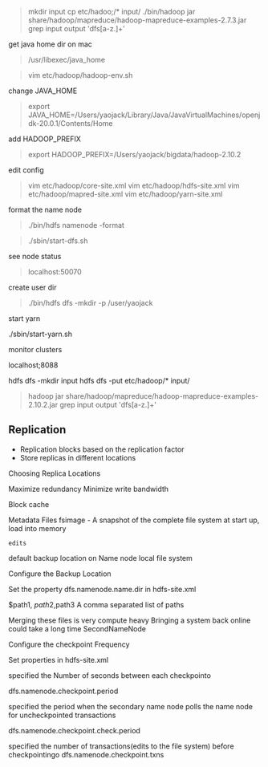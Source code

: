> mkdir input
> cp etc/hadoo;/* input/
> ./bin/hadoop jar share/hadoop/mapreduce/hadoop-mapreduce-examples-2.7.3.jar grep input output 'dfs[a-z.]+'


get java home dir on mac

> /usr/libexec/java_home

> vim etc/hadoop/hadoop-env.sh

change JAVA_HOME

> export JAVA_HOME=/Users/yaojack/Library/Java/JavaVirtualMachines/openjdk-20.0.1/Contents/Home

add HADOOP_PREFIX

> export HADOOP_PREFIX=/Users/yaojack/bigdata/hadoop-2.10.2

edit config

> vim etc/hadoop/core-site.xml
> vim etc/hadoop/hdfs-site.xml
> vim etc/hadoop/mapred-site.xml
> vim etc/hadoop/yarn-site.xml

format the name node

> ./bin/hdfs namenode -format

> ./sbin/start-dfs.sh

see node status 

> localhost:50070

create user dir

> ./bin/hdfs dfs -mkdir -p /user/yaojack

start yarn

./sbin/start-yarn.sh

monitor clusters

localhost;8088


hdfs  dfs -mkdir input
hdfs  dfs -put  etc/hadoop/* input/

>  hadoop jar   share/hadoop/mapreduce/hadoop-mapreduce-examples-2.10.2.jar grep input output 'dfs[a-z.]+'


## Replication

+ Replication blocks based on the replication factor
+ Store replicas in different locations

Choosing Replica Locations

Maximize redundancy 
Minimize write bandwidth

Block cache


Metadata Files
    fsimage  - A snapshot of the complete file system at start up, load into memory

    edits
	
default backup location  on Name node local file system

Configure the Backup Location

Set the property 
dfs.namenode.name.dir in hdfs-site.xml

$path1, $path2,$path3
A comma separated list of paths

Merging these files is very compute heavy
Bringing a system back online could take a long time
SecondNameNode


Configure the checkpoint Frequency


Set properties in hdfs-site.xml

 specified the Number of seconds between each checkpointo

dfs.namenode.checkpoint.period

specified the period when the secondary name node polls the name node for uncheckpointed transactions

dfs.namenode.checkpoint.check.period 

specified the number of transactions(edits to the file system) before checkpointingo
dfs.namenode.checkpoint.txns 
